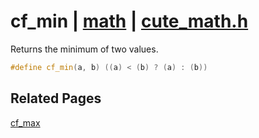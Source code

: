 # cf_min | [math](https://github.com/RandyGaul/cute_framework/blob/master/docs/math_readme.md) | [cute_math.h](https://github.com/RandyGaul/cute_framework/blob/master/include/cute_math.h)

Returns the minimum of two values.

```cpp
#define cf_min(a, b) ((a) < (b) ? (a) : (b))
```

## Related Pages

[cf_max](https://github.com/RandyGaul/cute_framework/blob/master/docs/math/cf_max.md)  

